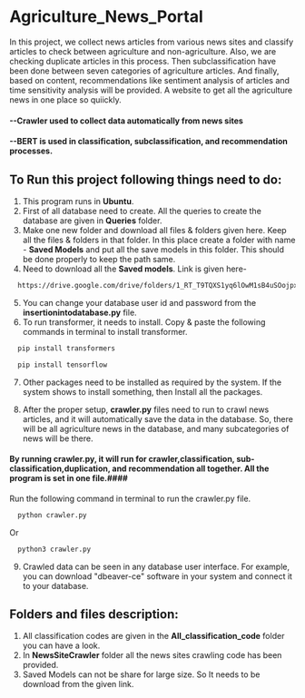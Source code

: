 
# Agriculture_News_Portal

In this project, we collect news articles from various news sites and classify articles to check between agriculture and non-agriculture. Also, we are checking duplicate articles in this process. Then subclassification have been done between seven categories of agriculture articles. And finally, based on content, recommendations like sentiment analysis of articles and time sensitivity analysis will be provided. A website to get all the agriculture news in one place so quiickly.

#### --Crawler used to collect data automatically from news sites

#### --BERT is used in classification, subclassification, and recommendation processes. 



## To Run this project following things need to do:

1. This program runs in **Ubuntu**.
2. First of all database need to create. All the queries to create the database are given in **Queries** folder.
3. Make one new folder and download all files & folders given here. Keep all the files & folders in that folder. In this place create a folder with name - **Saved Models** and put all the save models in this folder. This should be done properly to keep the path same.
4. Need to download all the **Saved models**. Link is given here-

```bash
  https://drive.google.com/drive/folders/1_RT_T9TQXS1yq6lOwM1sB4uSOojpxpbJ?usp=sharing
```
5. You can change your database user id and password from the **insertionintodatabase.py** file. 
6. To run transformer, it needs to install. Copy & paste the following commands in terminal to install transformer. 
```bash
  pip install transformers
```
```bash
  pip install tensorflow
```
7. Other packages need to be installed as required by the system. If the system shows to install something, then Install all the packages.

8. After the proper setup, **crawler.py** files need to run to crawl news articles, and it will automatically save the data in the database. So, there will be all agriculture news in the database, and many subcategories of news will be there. 

#### By running crawler.py, it will run for crawler,classification, sub-classification,duplication, and recommendation all together. All the program is set in one file.####

Run the following command in terminal to run the crawler.py file. 
```bash
  python crawler.py
```
Or 
```bash
  python3 crawler.py
```
9. Crawled data can be seen in any database user interface. For example, you can download "dbeaver-ce" software in your system and connect it to your database. 

## Folders and files description:
1. All classification codes are given in the **All_classification_code** folder you can have a look. 
2. In **NewsSiteCrawler** folder all the news sites crawling code has been provided. 
3. Saved Models can not be share for large size. So It needs to be download from the given link. 
